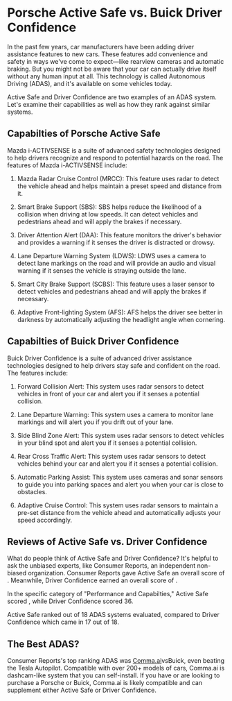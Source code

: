 # Porsche Active Safe vs. Buick Driver Confidence

In the past few years, car manufacturers have been adding driver assistance features to new cars. These features add convenience and safety in ways we've come to expect—like rearview cameras and automatic braking. But you might not be aware that your car can actually drive itself without any human input at all. This technology is called Autonomous Driving (ADAS), and it's available on some vehicles today.

Active Safe and Driver Confidence are two examples of an ADAS system. Let's examine their capabilities as well as how they rank against similar systems.

## Capabilties of Porsche Active Safe

Mazda i-ACTIVSENSE is a suite of advanced safety technologies designed to help drivers recognize and respond to potential hazards on the road. The features of Mazda i-ACTIVSENSE include: 

1. Mazda Radar Cruise Control (MRCC): This feature uses radar to detect the vehicle ahead and helps maintain a preset speed and distance from it. 

2. Smart Brake Support (SBS): SBS helps reduce the likelihood of a collision when driving at low speeds. It can detect vehicles and pedestrians ahead and will apply the brakes if necessary. 

3. Driver Attention Alert (DAA): This feature monitors the driver&#39;s behavior and provides a warning if it senses the driver is distracted or drowsy. 

4. Lane Departure Warning System (LDWS): LDWS uses a camera to detect lane markings on the road and will provide an audio and visual warning if it senses the vehicle is straying outside the lane. 

5. Smart City Brake Support (SCBS): This feature uses a laser sensor to detect vehicles and pedestrians ahead and will apply the brakes if necessary. 

6. Adaptive Front-lighting System (AFS): AFS helps the driver see better in darkness by automatically adjusting the headlight angle when cornering.

## Capabilties of Buick Driver Confidence

Buick Driver Confidence is a suite of advanced driver assistance technologies designed to help drivers stay safe and confident on the road. The features include: 

1. Forward Collision Alert: This system uses radar sensors to detect vehicles in front of your car and alert you if it senses a potential collision.

2. Lane Departure Warning: This system uses a camera to monitor lane markings and will alert you if you drift out of your lane.

3. Side Blind Zone Alert: This system uses radar sensors to detect vehicles in your blind spot and alert you if it senses a potential collision.

4. Rear Cross Traffic Alert: This system uses radar sensors to detect vehicles behind your car and alert you if it senses a potential collision.

5. Automatic Parking Assist: This system uses cameras and sonar sensors to guide you into parking spaces and alert you when your car is close to obstacles.

6. Adaptive Cruise Control: This system uses radar sensors to maintain a pre-set distance from the vehicle ahead and automatically adjusts your speed accordingly.

## Reviews of Active Safe vs. Driver Confidence
What do people think of Active Safe and Driver Confidence? It's helpful to ask the unbiased experts, like Consumer Reports, an independent non-biased organization. Consumer Reports gave Active Safe an overall score of . Meanwhile, Driver Confidence earned an overall score of .

In the specific category of "Performance and Capabilties," Active Safe scored , while Driver Confidence scored 36.

Active Safe ranked  out of 18 ADAS systems evaluated, compared to Driver Confidence which came in 17 out of 18.

## The Best ADAS?
Consumer Reports's top ranking ADAS was [Comma.ai](https://comma.ai?utm_medium=ref&utm_source=jwith&utm_campaign=Porsche)vsBuick, even beating the Tesla Autopilot. Compatible with over 200+ models of cars, Comma.ai is dashcam-like system that you can self-install. If you have or are looking to purchase a Porsche or Buick, Comma.ai is likely compatible and can supplement either Active Safe or Driver Confidence. 

